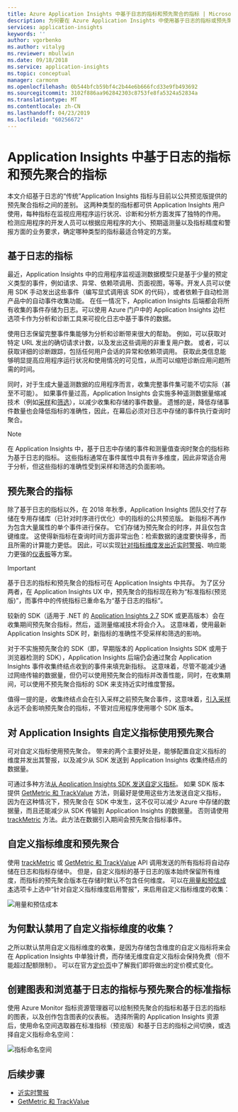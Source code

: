 ```yaml
---
title: Azure Application Insights 中基于日志的指标和预先聚合的指标 | Microsoft Docs
description: 为何要在 Azure Application Insights 中使用基于日志的指标或预先聚合的指标
services: application-insights
keywords: ''
author: vgorbenko
ms.author: vitalyg
ms.reviewer: mbullwin
ms.date: 09/18/2018
ms.service: application-insights
ms.topic: conceptual
manager: carmonm
ms.openlocfilehash: 0b544bfcb59bf4c2b44e6b666fcd33e9fb493692
ms.sourcegitcommit: 3102f886aa962842303c8753fe8fa5324a52834a
ms.translationtype: MT
ms.contentlocale: zh-CN
ms.lasthandoff: 04/23/2019
ms.locfileid: "60256672"
---
```

# <a name="log-based-and-pre-aggregated-metrics-in-application-insights"></a>Application Insights 中基于日志的指标和预先聚合的指标

本文介绍基于日志的“传统”Application Insights 指标与目前以公共预览版提供的预先聚合指标之间的差别。 这两种类型的指标都可供 Application Insights 用户使用，每种指标在监视应用程序运行状况、诊断和分析方面发挥了独特的作用。 检测应用程序的开发人员可以根据应用程序的大小、预期遥测量以及指标精度和警报方面的业务要求，确定哪种类型的指标最适合特定的方案。

## <a name="log-based-metrics"></a>基于日志的指标

最近，Application Insights 中的应用程序监视遥测数据模型只是基于少量的预定义类型的事件，例如请求、异常、依赖项调用、页面视图，等等。开发人员可以使用 SDK 手动发出这些事件（编写显式调用该 SDK 的代码），或者依赖于自动检测产品中的自动事件收集功能。 在任一情况下，Application Insights 后端都会将所有收集的事件存储为日志。可以使用 Azure 门户中的 Application Insights 边栏选项卡作为分析和诊断工具来可视化日志中基于事件的数据。

使用日志保留完整事件集能够为分析和诊断带来很大的帮助。 例如，可以获取对特定 URL 发出的确切请求计数，以及发出这些调用的非重复用户数。 或者，可以获取详细的诊断跟踪，包括任何用户会话的异常和依赖项调用。 获取此类信息能够明显提高应用程序运行状况和使用情况的可见性，从而可以缩短诊断应用问题所需的时间。 

同时，对于生成大量遥测数据的应用程序而言，收集完整事件集可能不切实际（甚至不可能）。 如果事件量过高，Application Insights 会实施多种遥测数据量缩减技术（例如[采样](https://docs.microsoft.com/azure/application-insights/app-insights-sampling)和[筛选](https://docs.microsoft.com/azure/application-insights/app-insights-api-filtering-sampling)），以减少收集和存储的事件数量。 遗憾的是，降低存储事件数量也会降低指标的准确性，因此，在幕后必须对日志中存储的事件执行查询时聚合。

> [!NOTE]
> 在 Application Insights 中，基于日志中存储的事件和测量值查询时聚合的指标称为基于日志的指标。 这些指标通常在事件属性中具有许多维度，因此非常适合用于分析，但这些指标的准确性受到采样和筛选的负面影响。

## <a name="pre-aggregated-metrics"></a>预先聚合的指标

除了基于日志的指标以外，在 2018 年秋季，Application Insights 团队交付了存储在专用存储库（已针对时序进行优化）中的指标的公共预览版。 新指标不再作为包含大量属性的单个事件进行保存。 它们存储为预先聚合的时序，并且仅包含键维度。 这使得新指标在查询时间方面非常出色：检索数据的速度要快得多，而且所需的计算能力更低。 因此，可以实现[针对指标维度发出近实时警报](https://docs.microsoft.com/azure/monitoring-and-diagnostics/monitoring-near-real-time-metric-alerts)、响应能力更强的[仪表板](https://docs.microsoft.com/azure/application-insights/app-insights-dashboards)等方案。

> [!IMPORTANT]
> 基于日志的指标和预先聚合的指标可在 Application Insights 中共存。 为了区分两者，在 Application Insights UX 中，预先聚合的指标现在称为“标准指标(预览版)”，而事件中的传统指标已重命名为“基于日志的指标”。

较新的 SDK（适用于 .NET 的 [Application Insights 2.7](https://www.nuget.org/packages/Microsoft.ApplicationInsights/2.7.2) SDK 或更高版本）会在收集期间预先聚合指标，然后，遥测量缩减技术将会介入。 这意味着，使用最新 Application Insights SDK 时，新指标的准确性不受采样和筛选的影响。

对于不实施预先聚合的 SDK（即，早期版本的 Application Insights SDK 或用于浏览器检测的 SDK），Application Insights 后端仍会通过聚合 Application Insights 事件收集终结点收到的事件来填充新指标。 这意味着，尽管不能减少通过网络传输的数据量，但仍可以使用预先聚合的指标并改善性能，同时，在收集期间，可以使用不预先聚合指标的 SDK 来支持近实时维度警报。

值得一提的是，收集终结点会在引入采样之前预先聚合事件，这意味着，[引入采样](https://docs.microsoft.com/azure/application-insights/app-insights-sampling)永远不会影响预先聚合的指标，不管对应用程序使用哪个 SDK 版本。  

## <a name="using-pre-aggregation-with-application-insights-custom-metrics"></a>对 Application Insights 自定义指标使用预先聚合

可对自定义指标使用预先聚合。 带来的两个主要好处是，能够配置自定义指标的维度并发出其警报，以及减少从 SDK 发送到 Application Insights 收集终结点的数据量。

可通过多种方法[从 Application Insights SDK 发送自定义指标](https://docs.microsoft.com/azure/application-insights/app-insights-api-custom-events-metrics)。 如果 SDK 版本提供 [GetMetric 和 TrackValue](https://docs.microsoft.com/azure/application-insights/app-insights-api-custom-events-metrics#getmetric) 方法，则最好是使用这些方法发送自定义指标，因为在这种情况下，预先聚合在 SDK 中发生，这不仅可以减少 Azure 中存储的数据量，而且还能减少从 SDK 传输到 Application Insights 的数据量。 否则请使用 [trackMetric](https://docs.microsoft.com/azure/application-insights/app-insights-api-custom-events-metrics#trackmetric) 方法。此方法在数据引入期间会预先聚合指标事件。

## <a name="custom-metrics-dimensions-and-pre-aggregation"></a>自定义指标维度和预先聚合

使用 [trackMetric](https://docs.microsoft.com/azure/application-insights/app-insights-api-custom-events-metrics#trackmetric) 或 [GetMetric 和 TrackValue](https://docs.microsoft.com/azure/application-insights/app-insights-api-custom-events-metrics#getmetric) API 调用发送的所有指标将自动存储在日志和指标存储中。 但是，自定义指标的基于日志的版本始终保留所有维度，而指标的预先聚合版本在存储时默认不包含任何维度。 可以在[用量和预估成本](https://docs.microsoft.com/azure/application-insights/app-insights-pricing)选项卡上选中“针对自定义指标维度启用警报”，来启用自定义指标维度的收集： 

![用量和预估成本](./media/pre-aggregated-metrics-log-metrics/001-cost.png)

## <a name="why-is-collection-of-custom-metrics-dimensions-turned-off-by-default"></a>为何默认禁用了自定义指标维度的收集？

之所以默认禁用自定义指标维度的收集，是因为存储包含维度的自定义指标将来会在 Application Insights 中单独计费，而存储无维度自定义指标会保持免费（但不能超过配额限制）。 可以在官方[定价页](https://azure.microsoft.com/pricing/details/monitor/)中了解我们即将做出的定价模式变化。

## <a name="creating-charts-and-exploring-log-based-and-standard-pre-aggregated-metrics"></a>创建图表和浏览基于日志的指标与预先聚合的标准指标

使用 Azure Monitor 指标资源管理器可以绘制预先聚合的指标和基于日志的指标的图表，以及创作包含图表的仪表板。 选择所需的 Application Insights 资源后，使用命名空间选取器在标准指标（预览版）和基于日志的指标之间切换，或选择自定义指标命名空间：

![指标命名空间](./media/pre-aggregated-metrics-log-metrics/002-metric-namespace.png)

## <a name="next-steps"></a>后续步骤

* [近实时警报](https://docs.microsoft.com/azure/monitoring-and-diagnostics/monitoring-near-real-time-metric-alerts)
* [GetMetric 和 TrackValue](https://docs.microsoft.com/azure/application-insights/app-insights-api-custom-events-metrics#getmetric)
